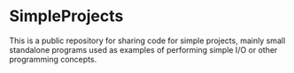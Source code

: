 # SimpleProjects

This is a public repository for sharing code for simple projects, mainly small standalone programs used as examples of performing simple I/O or other programming concepts.
